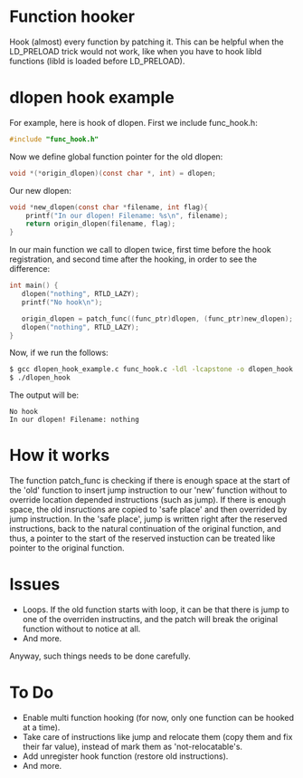 # **Function hooker**
Hook (almost) every function by patching it. This can be helpful when the LD_PRELOAD trick would not work, like when you have to hook libld functions (libld is loaded before LD_PRELOAD).


# dlopen hook example
For example, here is hook of dlopen.
First we include func_hook.h:
```C
#include "func_hook.h"
```
Now we define global function pointer for the old dlopen:
```C
void *(*origin_dlopen)(const char *, int) = dlopen;
```
Our new dlopen:
```C
void *new_dlopen(const char *filename, int flag){
    printf("In our dlopen! Filename: %s\n", filename);
    return origin_dlopen(filename, flag);
}
```
In our main function we call to dlopen twice, first time before the hook registration, and second time after the hooking, in order to see the difference:
```C
int main() {
   dlopen("nothing", RTLD_LAZY);
   printf("No hook\n");

   origin_dlopen = patch_func((func_ptr)dlopen, (func_ptr)new_dlopen);
   dlopen("nothing", RTLD_LAZY);
}
```
Now, if we run the follows:
```bash
$ gcc dlopen_hook_example.c func_hook.c -ldl -lcapstone -o dlopen_hook
$ ./dlopen_hook
```
The output will be:
```
No hook
In our dlopen! Filename: nothing
```

# How it works
The function patch_func is checking if there is enough space at the start of the 'old' function to insert jump instruction to our 'new' function without to override location depended instructions (such as jump). If there is enough space, the old insructions are copied to 'safe place' and then overrided by jump instruction.
In the 'safe place', jump is written right after the reserved instructions, back to the natural continuation of the original function, and thus, a pointer to the start of the reserved instuction can be treated like pointer to the original function.

# Issues
- Loops. If the old function starts with loop, it can be that there is jump to one of the overriden instructins, and the patch will break the original function without to notice at all.
- And more.

Anyway, such things needs to be done carefully.

# To Do
- Enable multi function hooking (for now, only one function can be hooked at a time).
- Take care of instructions like jump and relocate them (copy them and fix their far value), instead of mark them as 'not-relocatable's.
- Add unregister hook function (restore old instructions).
- And more.
